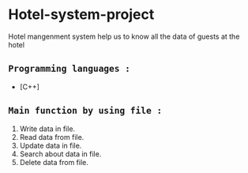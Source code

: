 ﻿# Hotel-system-project


Hotel mangenment system help us to know all the data of guests at the hotel


## ```Programming languages :```
* [C++]

## ```Main function by using file :``` 
1. Write data in file.
2. Read data from file.
3. Update data in file.
4. Search about data in file.
5. Delete data from file.

